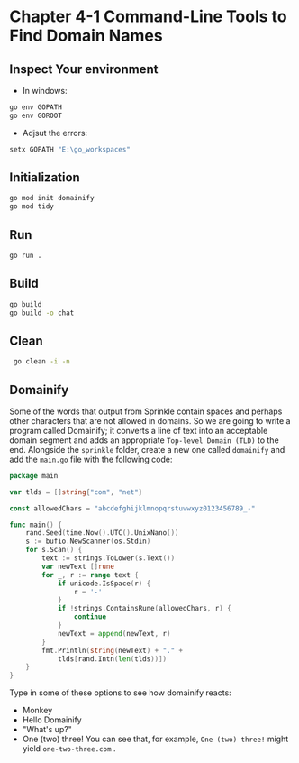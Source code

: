 # Chapter 4-1  Command-Line Tools to Find Domain Names
## Inspect Your environment
* In windows:
```bash
go env GOPATH
go env GOROOT
```
* Adjsut the errors:
```bash
setx GOPATH "E:\go_workspaces"
```
## Initialization 
```bash
go mod init domainify
go mod tidy
```
## Run 
```bash
go run .
```
## Build
```bash
go build
go build -o chat
```
## Clean
```bash
 go clean -i -n
```

## Domainify
Some of the words that output from Sprinkle contain spaces and perhaps other characters that are not allowed in domains. So we are going to write a program called Domainify; it converts a line of text into an acceptable domain segment and adds an appropriate `Top-level Domain (TLD)` to the end. Alongside the `sprinkle` folder, create a new one called `domainify` and add the `main.go` file with the following code:

```go
package main

var tlds = []string{"com", "net"}

const allowedChars = "abcdefghijklmnopqrstuvwxyz0123456789_-"

func main() {
	rand.Seed(time.Now().UTC().UnixNano())
	s := bufio.NewScanner(os.Stdin)
	for s.Scan() {
		text := strings.ToLower(s.Text())
		var newText []rune
		for _, r := range text {
			if unicode.IsSpace(r) {
				r = '-'
			}
			if !strings.ContainsRune(allowedChars, r) {
				continue
			}
			newText = append(newText, r)
		}
		fmt.Println(string(newText) + "." +
			tlds[rand.Intn(len(tlds))])
	}
}
```
Type in some of these options to see how domainify reacts:
* Monkey
* Hello Domainify
* "What's up?"
* One (two) three!
You can see that, for example, `One (two) three!` might yield `one-two-three.com` .